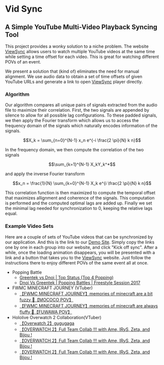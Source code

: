 # Vid Sync
## A Simple YouTube Multi-Video Playback Syncing Tool

This project provides a wonky solution to a niche problem. The website [ViewSync](https://viewsync.net) allows users to watch multiple YouTube videos at the same time while setting a time offset for each video. This is great for watching different POVs of an event. 

We present a solution that (kind of) eliminates the need for manual alignment. We use audio data to obtain a set of time offsets of given YouTube URLs and generate a link to open [ViewSync](https://viewsync.net) player directly.

### Algorithm
Our algorithm compares all unique pairs of signals extracted from the audio file to maximize their correlation. First, the two signals are appended by silence to allow for all possible lag configurations. To these padded signals, we then apply the Fourier transform which allows us to access the frequency domain of the signals which naturally encodes information of the signals. 

$$X_k = \sum_{n=0}^{N-1} x_n e^{-i \frac{2 \pi}{N} k n}$$

In the frequency domain, we then compute the correlation of the two signals

$$\sum_{k=1}^{N-1} X_kY_k^*$$

and apply the inverse Fourier transform

$$x_n = \frac{1}{N} \sum_{k=0}^{N-1} X_k e^{i \frac{2 \pi}{N} k n}$$

This correlation function is then maximized to compute the temporal offset that maximizes allignment and coherence of the signals. This computation is performed and the computed optimal lags are added up. Finally we set the minimal lag needed for synchronization to 0, keeping the relative lags equal.

### Example Video Sets
Here are a couple of sets of YouTube videos that can be synchronized by our application. And this is the link to our [Demo Site](https://hacktx-demo.cyano.moe/). Simply copy the links one by one in each group into our website, and click "Kick off sync". After a while, once the loading animation disappears, you will be presented with a link and a button that takes you to the [ViewSync](https://viewsync.net) website. Just follow the instructions there to enjoy different POVs of the same event all at once. 

- Popping Battle
    - [Greentek vs Dnoi | Top Status (Top 4 Popping)](https://www.youtube.com/watch?v=0DJROtE68FA)
    - [Dnoi Vs Greentek | Popping Battles | Freestyle Session 2017](https://www.youtube.com/watch?v=h-82WLvKZgs)
- FWMC MINECRAFT JOURNEY (VTuber)
    - [【FWMC MINECRAFT JOURNEY】memories of minecraft are a bit fuzzy 🐾【MOCOCO POV】](https://www.youtube.com/watch?v=zkGA5X3tY_E)
    - [【FWMC MINECRAFT JOURNEY】memories of minecraft are always fluffy 🐾【FUWAWA POV】](https://www.youtube.com/watch?v=K7fkr0TrIvQ)
- Hololive Overwatch 2 Collaboration(VTuber)
    - [【Overwatch 2】gugugaga](https://www.youtube.com/watch?v=HKZ0_UQvaOw)
    - [【OVERWATCH 2】Full Team Collab !!! with Ame, IRyS, Zeta, and Bijou !](https://www.youtube.com/watch?v=ej85EfL1HYU)
    - [【OVERWATCH 2】Full Team Collab !!! with Ame, IRyS, Zeta, and Bijou !](https://www.youtube.com/watch?v=7MtuoPeC4tE)
    - [【OVERWATCH 2】Full Team Collab !!! with Ame, IRyS, Zeta, and Bijou !](https://www.youtube.com/watch?v=8B2Je1pZVpo)  

